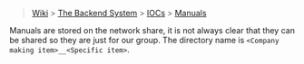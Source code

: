 > [Wiki](Home) > [The Backend System](The-Backend-System) > [IOCs](IOCs) > [Manuals](Manuals)

Manuals are stored on the network share, it is not always clear that they can be shared so they are just for our group. The directory name is `<Company making item>__<Specific item>`.

